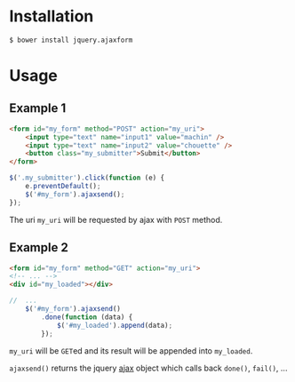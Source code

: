 # Installation

```bash
$ bower install jquery.ajaxform
```

# Usage

## Example 1

```html
<form id="my_form" method="POST" action="my_uri">
    <input type="text" name="input1" value="machin" />
    <input type="text" name="input2" value="chouette" />
    <button class="my_submitter">Submit</button>
</form>
```

```javascript
$('.my_submitter').click(function (e) {
    e.preventDefault();
    $('#my_form').ajaxsend();
});
```

The uri `my_uri` will be requested by ajax with `POST` method.

## Example 2

```html
<form id="my_form" method="GET" action="my_uri">
<!-- ... -->
<div id="my_loaded"></div>
```

```javascript
//  ...
    $('#my_form').ajaxsend()
        .done(function (data) {
            $('#my_loaded').append(data);
        });
```

`my_uri` will be `GET`ed and its result will be appended into `my_loaded`.

`ajaxsend()` returns the jquery [ajax](https://api.jquery.com/jQuery.ajax) object which calls back `done()`, `fail()`, ...
